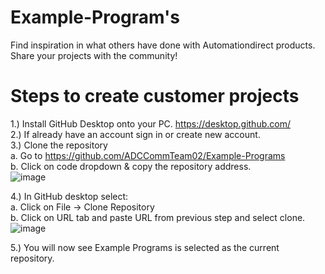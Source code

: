# Example-Program's  
Find inspiration in what others have done with Automationdirect products. Share your projects with the community!

# Steps to create customer projects

1.) Install GitHub Desktop onto your PC. https://desktop.github.com/   
2.) If already have an account sign in or create new account.  
3.) Clone the repository  
   a. Go to https://github.com/ADCCommTeam02/Example-Programs     
   b. Click on code dropdown & copy the repository address.  
![image](https://user-images.githubusercontent.com/47575229/172681250-a5646140-39b2-44e1-b1e7-c713c085942f.png)  

4.) In GitHub desktop select:  
	a. Click on File -> Clone Repository  
	b. Click on URL tab and paste URL from previous step and select clone.
![image](https://user-images.githubusercontent.com/47575229/172682332-74e4c7ad-5d18-45d8-aa28-c8680f91a160.png)

5.) You will now see Example Programs is selected as the current repository.  



